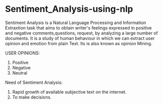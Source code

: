 # Sentiment_Analysis-using-nlp
Sentiment Analysis is a Natural Language Processing and Information Extraxtion task that aims to obtain writer's feelings expressed in positive and negative comments,questions, request, by analyzing a large number of documents.
It is a study of human behaviour in which we can extract user opinion and emotion from plain Text. Its is also known as opinion Mining.

USER OPINIONS:
1. Positive
2. Negative
3. Neutral

Need of Sentiment Analysis:
1. Rapid growth of available subjective text on the internet.
2. To make decisions.

